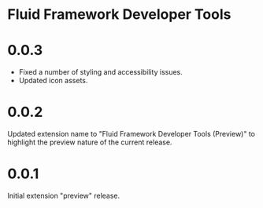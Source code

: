 # Fluid Framework Developer Tools

# 0.0.3

-   Fixed a number of styling and accessibility issues.
-   Updated icon assets.

# 0.0.2

Updated extension name to "Fluid Framework Developer Tools (Preview)" to highlight the preview nature of the current release.

# 0.0.1

Initial extension "preview" release.
